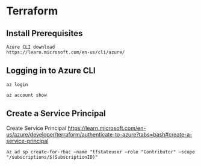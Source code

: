 # Terraform

## Install Prerequisites

```
Azure CLI download
https://learn.microsoft.com/en-us/cli/azure/
```

## Logging in to Azure CLI 

```
az login

az account show
```

## Create a Service Principal

Create Service Principal https://learn.microsoft.com/en-us/azure/developer/terraform/authenticate-to-azure?tabs=bash#create-a-service-principal

```
az ad sp create-for-rbac –name "tfstateuser –role "Contributor" –scope "/subscriptions/$(SubscriptionID)"
```
